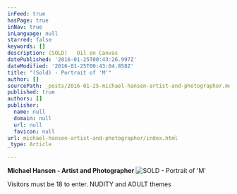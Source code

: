 ```yaml
---
inFeed: true
hasPage: true
inNav: true
inLanguage: null
starred: false
keywords: []
description: (SOLD)   Oil on Canvas
datePublished: '2016-01-25T00:43:26.997Z'
dateModified: '2016-01-25T00:43:04.858Z'
title: "(Sold) - Portrait of 'M'"
author: []
sourcePath: _posts/2016-01-25-michael-hansen-artist-and-photographer.md
published: true
authors: []
publisher:
  name: null
  domain: null
  url: null
  favicon: null
url: michael-hansen-artist-and-photographer/index.html
_type: Article

---
```

**Michael Hansen - Artist and Photographer**
![SOLD - Portrait of 'M'](https://s3-us-west-2.amazonaws.com/the-grid-img/p/f8e8eecb9654685069b1fcd851685897eee95fe1.jpg)

Visitors must be 18 to enter.  NUDITY and ADULT themes